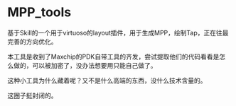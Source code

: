 # MPP_tools

基于Skill的一个用于virtuoso的layout插件，用于生成MPP，绘制Tap，正在往最完善的方向优化。

本工具是收到了Maxchip的PDK自带工具的齐发，尝试提取他们的代码看看是怎么做的，可以被加密了，没办法想要用只能自己做了。

这种小工具为什么藏着呢？又不是什么高端的东西，没什么技术含量的。

这圈子挺封闭的。
